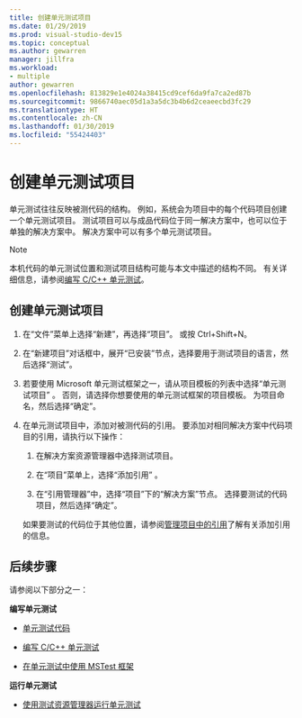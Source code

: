 ```yaml
---
title: 创建单元测试项目
ms.date: 01/29/2019
ms.prod: visual-studio-dev15
ms.topic: conceptual
ms.author: gewarren
manager: jillfra
ms.workload:
- multiple
author: gewarren
ms.openlocfilehash: 813829e1e4024a38415cd9cef6da9fa7ca2ed87b
ms.sourcegitcommit: 9866740aec05d1a3a5dc3b4b6d2ceaeecbd3fc29
ms.translationtype: HT
ms.contentlocale: zh-CN
ms.lasthandoff: 01/30/2019
ms.locfileid: "55424403"
---
```

# <a name="create-a-unit-test-project"></a>创建单元测试项目

单元测试往往反映被测代码的结构。 例如，系统会为项目中的每个代码项目创建一个单元测试项目。 测试项目可以与成品代码位于同一解决方案中，也可以位于单独的解决方案中。 解决方案中可以有多个单元测试项目。

> [!NOTE]
> 本机代码的单元测试位置和测试项目结构可能与本文中描述的结构不同。 有关详细信息，请参阅[编写 C/C++ 单元测试](writing-unit-tests-for-c-cpp.md)。

## <a name="to-create-a-unit-test-project"></a>创建单元测试项目

1. 在“文件”菜单上选择“新建”，再选择“项目”。 或按 Ctrl+Shift+N。

2. 在“新建项目”对话框中，展开“已安装”节点，选择要用于测试项目的语言，然后选择“测试”。

3. 若要使用 Microsoft 单元测试框架之一，请从项目模板的列表中选择“单元测试项目”  。 否则，请选择你想要使用的单元测试框架的项目模板。 为项目命名，然后选择“确定”。

4. 在单元测试项目中，添加对被测代码的引用。 要添加对相同解决方案中代码项目的引用，请执行以下操作：

   1. 在解决方案资源管理器中选择测试项目。

   2. 在“项目”菜单上，选择“添加引用” 。

   3. 在“引用管理器”中，选择“项目”下的“解决方案”节点。 选择要测试的代码项目，然后选择“确定”。

   如果要测试的代码位于其他位置，请参阅[管理项目中的引用](../ide/managing-references-in-a-project.md)了解有关添加引用的信息。

## <a name="next-steps"></a>后续步骤

请参阅以下部分之一：

**编写单元测试**

- [单元测试代码](../test/unit-test-your-code.md)

- [编写 C/C++ 单元测试](writing-unit-tests-for-c-cpp.md)

- [在单元测试中使用 MSTest 框架](using-microsoft-visualstudio-testtools-unittesting-members-in-unit-tests.md)

**运行单元测试**

- [使用测试资源管理器运行单元测试](../test/run-unit-tests-with-test-explorer.md)